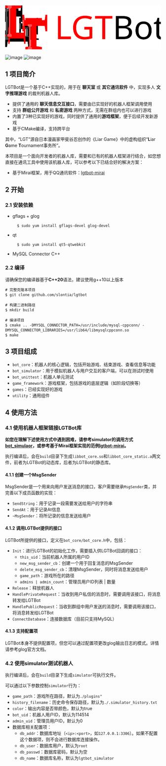![Logo](./logo.svg)

![image](https://img.shields.io/badge/author-slontia-blue.svg) ![image](https://img.shields.io/badge/language-c++20-green.svg)

## 1 项目简介

LGTBot是一个基于C++实现的，用于在 **聊天室** 或 **其它通讯软件** 中，实现多人 **文字推理游戏** 的裁判机器人库。

- 提供了通用的 **聊天信息交互接口**，需要由已实现好的机器人框架调用使用
- 支持 **群组公开游戏** 和 **私密游戏** 两种方式，无需在群组内也可以进行游戏
- 内置了3种已实现好的游戏，同时提供了通用的**游戏框架**，便于后续开发新游戏
- 基于CMake编译，支持跨平台

其中，“LGT”源自日本漫画家甲斐谷忍创作的《Liar Game》中的虚构组织“**L**iar **G**ame **T**ournament事务所”。

本项目是一个面向开发者的机器人库，需要和已有的机器人框架进行结合，如您想直接在通讯工具中使用该机器人库，可以参考以下已结合好的解决方案：

- 基于Mirai框架，用于QQ通讯软件：[lgtbot-mirai](https://github.com/Slontia/lgtbot-mirai)

## 2 开始

### 2.1 安装依赖

- gflags + glog
	
		$ sudo yum install gflags-devel glog-devel

- qt

        $ sudo yum install qt5-qtwebkit

- MySQL Connector C++

### 2.2 编译

请确保您的编译器基于**C++20**语法，建议使用g++10以上版本

	# 完整克隆本项目
	$ git clone github.com/slontia/lgtbot

	# 构建二进制路径
	$ mkdir build

	# 编译项目
	$ cmake .. -DMYSQL_CONNECTOR_PATH=/usr/include/mysql-cppconn/ -DMYSQL_CONNECTOR_LIBRARIES=/usr/lib64/libmysqlcppconn.so
	$ make

## 3 项目组成

- `bot_core`：机器人的核心逻辑，包括开始游戏、结束游戏、查看信息等功能
- `bot_simulator`：用于模拟机器人与用户交互的客户端，可以在测试时使用
- `bot_unittest`：机器人单元测试
- `game_framework`：游戏框架，包括游戏的底层逻辑（如阶段切换等）
- `games`：已经实现好的游戏
- `utility`：通用组件

## 4 使用方法


### 4.1 使用机器人框架链接LGTBot库

**如您在理解下述使用方式中遇到困难，请参考simulator的调用方式[bot_simulaor](https://github.com/Slontia/lgtbot-mirai/blob/master/bot_simulaor/simulaor.cpp)，或参考基于Mirai框架实现的范例[lgtbot-mirai](https://github.com/Slontia/lgtbot-mirai/blob/master/src/main.cpp)。**

执行编译后，会在`build`目录下生成`libbot_core.so`和`libbot_core_static.a`两文件，前者为LGTBot的动态库，后者为LGTBot的静态库。

#### 4.1.1 创建一个MsgSender

MsgSender是一个用来向用户发送消息的接口，客户需要继承`MsgSender`类，并完善以下成员函数的实现：

- `SendString`：用于记录一段需要发送给用户的字符串
- `SendAt`：用于记录At信息
- `~MsgSender`：将所记录的信息发送给用户

#### 4.1.2 调用LGTBot提供的接口

LGTBot所提供的接口，定义在`bot_core/bot_core.h`中，包括：

- `Init`：进行LGTBot的初始化工作，需要插入供LGTBot回调的接口：
	- `this_uid`：当前机器人所属的用户ID
	- `new_msg_sender_cb`：创建一个用于回复消息的MsgSender
	- `delete_msg_sender_cb`：清理MsgSender，同时将消息发送给用户
	- `game_path`：游戏所在的路径
	- `admins | admin_count`：管理员用户ID列表 | 数量
- `Release`：释放机器人
- `HandlePrivateRequest`：当收到用户私信的消息时，需要调用该接口，将消息转发给LGTBot
- `HandlePublicRequest`：当收到群组中用户发送的消息时，需要调用该接口，将消息转发给LGTBot
- `ConnectDatabase`：连接数据库（目前只支持MySQL）

#### 4.1.3 支持配置项

LGTBot本身不提供配置项，但您可以通过配置项更改glog输出日志的模式。详情请参考glog官方文档。

### 4.2 使用simulator测试机器人

执行编译后，会在`build`目录下生成`simulator`可执行文件。

可以通过以下参数控制`simulator`行为：

- `game_path`：游戏所在路径，默认为`./plugins"`
- `history_filename`：历史命令保存路径，默认为`./.simulator_history.txt`
- `color`：输出内容是否带颜色，默认为true
- `bot_uid`：机器人用户ID，默认为114514
- `admin_uid`：管理员用户ID，默认为0
- 数据库相关配置项：
	- `db_addr`：数据库地址（`<ip>:<port>`，如`127.0.0.1:3306`）。如果不配置这个数据项，则不会进行数据库连接操作。
	- `db_user`：数据库用户，默认为`root`
	- `db_passwd`：数据库密码，默认为空
	- `db_name`：数据库名称，默认为`lgtbot_simulator`
